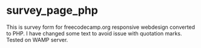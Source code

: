 # survey_page_php
This is survey form for freecodecamp.org responsive webdesign converted to PHP. I have changed some text to avoid issue with quotation marks. Tested on WAMP server.
